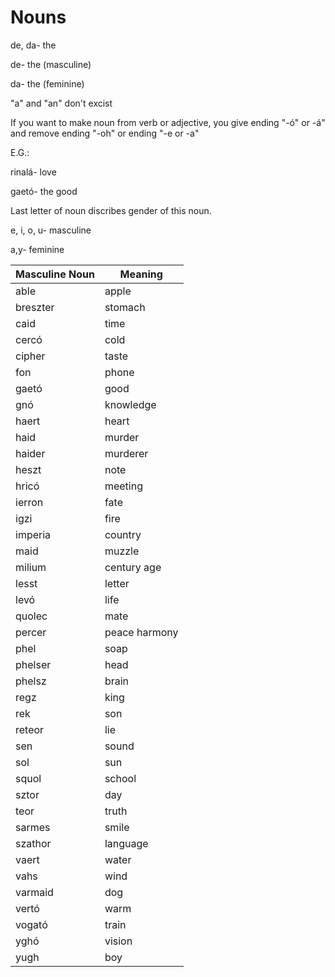 


# Nouns

de, da- the

de- the (masculine)

da- the (feminine)

"a" and "an" don't excist

If you want to make noun from verb or adjective, you give ending "-ó" or -á" and remove ending "-oh" or ending "-e or -a"

E.G.:

rinalá- love

gaetó- the good

Last letter of noun discribes gender of this noun.

e, i, o, u- masculine

a,y- feminine

Masculine Noun | Meaning
-----|--------
able|apple
breszter|stomach
caid|time
cercó|cold
cipher|taste
fon|phone
gaetó|good
gnó|knowledge
haert|heart
haid|murder
haider|murderer
heszt|note
hricó|meeting
ierron|fate
igzi|fire
imperia|country
maid|muzzle
milium|century age
lesst|letter
levó|life
quolec|mate
percer|peace harmony
phel|soap
phelser|head
phelsz|brain
regz|king
rek|son
reteor|lie
sen|sound
sol|sun
squol|school
sztor|day
teor|truth
sarmes|smile
szathor|language
vaert|water
vahs|wind
varmaid|dog
vertó|warm
vogató|train
yghó|vision
yugh|boy



